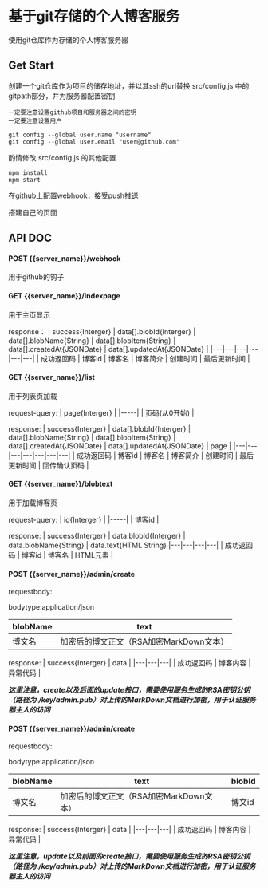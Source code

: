 # 基于git存储的个人博客服务

使用git仓库作为存储的个人博客服务器

## Get Start

创建一个git仓库作为项目的储存地址，并以其ssh的url替换 src/config.js 中的gitpath部分，并为服务器配置密钥

```
一定要注意设置github项目和服务器之间的密钥
一定要注意设置用户

git config --global user.name "username"
git config --global user.email "user@github.com"
```

酌情修改 src/config.js 的其他配置

```
npm install
npm start
```

在github上配置webhook，接受push推送

搭建自己的页面

## API DOC

#### POST {{server_name}}/webhook

用于github的钩子

#### GET {{server_name}}/indexpage

用于主页显示

response：
| success{Interger} | data[].blobId{Interger} | data[].blobName{String} | data[].blobItem{String} | data[].createdAt{JSONDate} | data[].updatedAt{JSONDate} |
|---|---|---|---|---|---|
| 成功返回码 | 博客id | 博客名 | 博客简介 | 创建时间 | 最后更新时间 |

#### GET {{server_name}}/list

用于列表页加载

request-query:
| page{Interger} |
|-----|
| 页码(从0开始) |

response:
| success{Interger} | data[].blobId{Interger} | data[].blobName{String} | data[].blobItem{String} | data[].createdAt{JSONDate} | data[].updatedAt{JSONDate} | page |
|---|---|---|---|---|---|---|
| 成功返回码 | 博客id | 博客名 | 博客简介 | 创建时间 | 最后更新时间 | 回传确认页码 |

#### GET {{server_name}}/blobtext

用于加载博客页

request-query:
| id{Interger} |
|-----|
| 博客id |

response:
| success{Interger} | data.blobId{Interger} | data.blobName{String} | data.text{HTML String}
|---|---|---|---|
| 成功返回码 | 博客id | 博客名 | HTML元素 |

#### POST {{server_name}}/admin/create

requestbody:

bodytype:application/json

| blobName | text |
|----------|------|
| 博文名 | 加密后的博文正文（RSA加密MarkDown文本） |

response:
| success{Interger} | data |
|---|---|---|
| 成功返回码 | 博客内容 | 异常代码 |

***这里注意，create以及后面的update接口，需要使用服务生成的RSA密钥公钥（路径为./key/admin.pub）对上传的MarkDown文档进行加密，用于认证服务器主人的访问***

#### POST {{server_name}}/admin/create

requestbody:

bodytype:application/json

| blobName | text | blobId |
|----------|------|--------|
| 博文名 | 加密后的博文正文（RSA加密MarkDown文本） | 博文id |

response:
| success{Interger} | data |
|---|---|---|
| 成功返回码 | 博客内容 | 异常代码 |

***这里注意，update以及前面的create接口，需要使用服务生成的RSA密钥公钥（路径为./key/admin.pub）对上传的MarkDown文档进行加密，用于认证服务器主人的访问***
